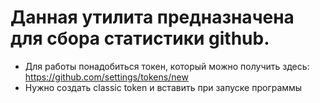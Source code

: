# Данная утилита предназначена для сбора статистики github.

* Для работы понадобиться токен, который можно получить здесь: https://github.com/settings/tokens/new
* Нужно создать classic token и вставить при запуске программы